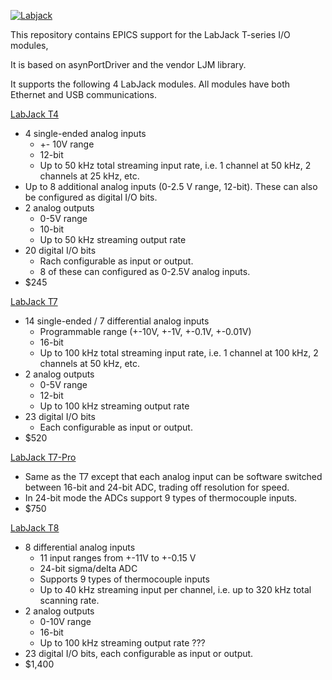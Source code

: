 [![Labjack](https://github.com/epics-modules/LabJack/actions/workflows/ci-scripts-build.yml/badge.svg)](https://github.com/epics-modules/LabJack/actions/workflows/ci-scripts-build.yml)

This repository contains EPICS support for the LabJack T-series I/O modules, 

It is based on asynPortDriver and the vendor LJM library.

It supports the following 4 LabJack modules.  All modules have both Ethernet and USB communications.

[LabJack T4](https://labjack.com/products/labjack-t4)
- 4 single-ended analog inputs
  - +- 10V range
  - 12-bit
  - Up to 50 kHz total streaming input rate, i.e. 1 channel at 50 kHz, 2 channels at 25 kHz, etc.
- Up to 8 additional analog inputs (0-2.5 V range, 12-bit).  These can also be configured as digital I/O bits.
- 2 analog outputs
  - 0-5V range
  - 10-bit
  - Up to 50 kHz streaming output rate
- 20 digital I/O bits
  - Rach configurable as input or output. 
  - 8 of these can configured as 0-2.5V analog inputs.
- $245

[LabJack T7](https://labjack.com/products/t7)
- 14 single-ended / 7 differential analog inputs
  - Programmable range (+-10V, +-1V, +-0.1V, +-0.01V)
  - 16-bit
  - Up to 100 kHz total streaming input rate, i.e. 1 channel at 100 kHz, 2 channels at 50 kHz, etc.
- 2 analog outputs
  - 0-5V range
  - 12-bit
  - Up to 100 kHz streaming output rate
- 23 digital I/O bits
  - Each configurable as input or output.
- $520

[LabJack T7-Pro](https://labjack.com/products/labjack-t7-pro)
- Same as the T7 except that each analog input can be software switched between 16-bit and 24-bit ADC, trading off resolution for speed.
- In 24-bit mode the ADCs support 9 types of thermocouple inputs.
- $750

[LabJack T8](https://labjack.com/products/t8)
- 8 differential analog inputs
  - 11 input ranges from +-11V to +-0.15 V
  - 24-bit sigma/delta ADC
  - Supports 9 types of thermocouple inputs
  - Up to 40 kHz streaming input per channel, i.e. up to 320 kHz total scanning rate.
- 2 analog outputs
  - 0-10V range
  - 16-bit
  - Up to 100 kHz streaming output rate ???
- 23 digital I/O bits, each configurable as input or output.
- $1,400

